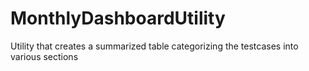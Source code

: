 # MonthlyDashboardUtility
Utility that creates a summarized table categorizing the testcases into various sections
